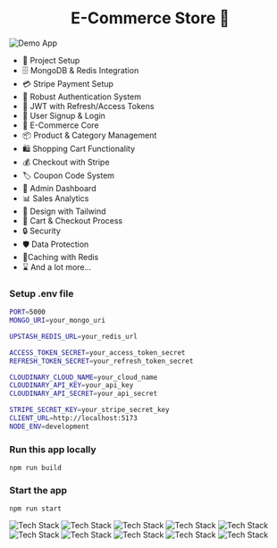 <h1 align="center">E-Commerce Store 🛒</h1>

![Demo App](/frontend/public/screenshot-for-readme.png)

- 🚀 Project Setup
- 🗄️ MongoDB & Redis Integration
- 💳 Stripe Payment Setup
- 🔐 Robust Authentication System
- 🔑 JWT with Refresh/Access Tokens
- 📝 User Signup & Login
- 🛒 E-Commerce Core
- 📦 Product & Category Management
- 🛍️ Shopping Cart Functionality
- 💰 Checkout with Stripe
- 🏷️ Coupon Code System
- 👑 Admin Dashboard
- 📊 Sales Analytics
- 🎨 Design with Tailwind
- 🛒 Cart & Checkout Process
- 🔒 Security
- 🛡️ Data Protection
- 🚀Caching with Redis
- ⌛ And a lot more...

### Setup .env file

```bash
PORT=5000
MONGO_URI=your_mongo_uri

UPSTASH_REDIS_URL=your_redis_url

ACCESS_TOKEN_SECRET=your_access_token_secret
REFRESH_TOKEN_SECRET=your_refresh_token_secret

CLOUDINARY_CLOUD_NAME=your_cloud_name
CLOUDINARY_API_KEY=your_api_key
CLOUDINARY_API_SECRET=your_api_secret

STRIPE_SECRET_KEY=your_stripe_secret_key
CLIENT_URL=http://localhost:5173
NODE_ENV=development
```

### Run this app locally

```shell
npm run build
```

### Start the app

```shell
npm run start
```

![Tech Stack](/frontend/public/1_Oasis-Collection-E-Commerce-Application-Tech-Stack-Proposal.png)
![Tech Stack](/frontend/public/2_Project-Goals-and-Architecture.png)
![Tech Stack](/frontend/public/3_Frontend-Framework-React.png)
![Tech Stack](/frontend/public/4_Enhanced-Frontend-Libraries.png)
![Tech Stack](/frontend/public/5_State-Management-and-Data-Handling.png)
![Tech Stack](/frontend/public/6_Styling-and-Responsive-Design.png)
![Tech Stack](/frontend/public/7_Backend-Core-Expressjs.png)
![Tech Stack](/frontend/public/8_Security-Authentication-and-Sessions.png)
![Tech Stack](/frontend/public/9_Data-Media-and-Payments-Integration.png)
![Tech Stack](/frontend/public/10_Summary-and-Next-Steps.png)